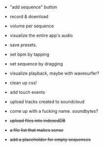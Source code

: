 * "add sequence" button

* record & download
* volume per sequence
* visualize the entire app's audio
* save presets.
* set bpm by tapping
* set sequence by dragging

* visualize playback, maybe with wavesurfer?

* clean up css!
* add touch events
* upload tracks created to soundcloud
* come up with a fucking name. soundbytes?

* ~~upload files into indexedDB~~
* ~~a file list that makes sense~~
* ~~add a placeholder for empty sequences~~
